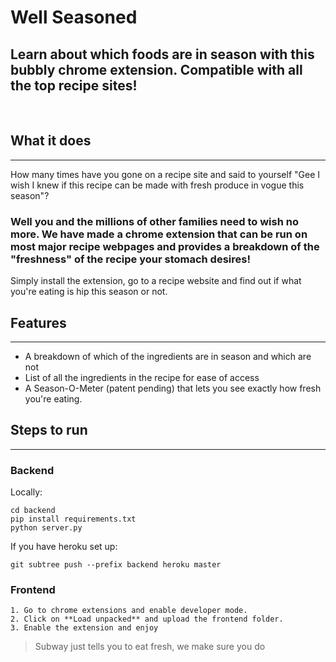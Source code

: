 # Well Seasoned
##  Learn about which foods are in season with this bubbly chrome extension. Compatible with all the top recipe sites!
<br/>

## What it does
---
How many times have you gone on a recipe site and said to yourself "Gee I wish I knew if this recipe can be made with fresh produce in vogue this season"? 
### Well you and the millions of other families need to wish no more. We have made a chrome extension that can be run on most major recipe webpages and provides a breakdown of the "freshness" of the recipe your stomach desires! 
Simply install the extension, go to a recipe website and find out if what you're eating is hip this season or not.

## Features
---
* A breakdown of which of the ingredients are in season and which are not
* List of all the ingredients in the recipe for ease of access
* A Season-O-Meter (patent pending) that lets you see exactly how fresh you're eating.

## Steps to run
--- 
### Backend
Locally:
```
cd backend
pip install requirements.txt
python server.py
````
If you have heroku set up:

```
git subtree push --prefix backend heroku master
```
### Frontend
```
1. Go to chrome extensions and enable developer mode.
2. Click on **Load unpacked** and upload the frontend folder.
3. Enable the extension and enjoy
```

> Subway just tells you to eat fresh, we make sure you do